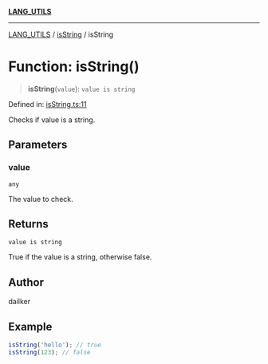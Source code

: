 [**LANG_UTILS**](../../README.md)

***

[LANG_UTILS](../../README.md) / [isString](../README.md) / isString

# Function: isString()

> **isString**(`value`): `value is string`

Defined in: [isString.ts:11](https://github.com/dailker/everyutil/blob/ed6336a7c6553ed095d55eb280ece446462248a8/src/lang/isString.ts#L11)

Checks if value is a string.

## Parameters

### value

`any`

The value to check.

## Returns

`value is string`

True if the value is a string, otherwise false.

## Author

dailker

## Example

```ts
isString('hello'); // true
isString(123); // false
```
